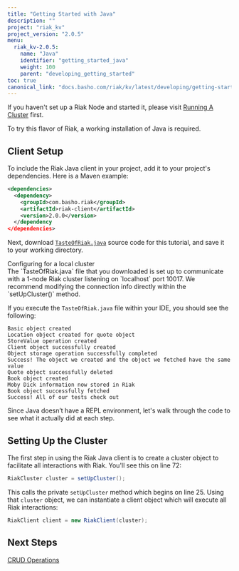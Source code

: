 ```yaml
---
title: "Getting Started with Java"
description: ""
project: "riak_kv"
project_version: "2.0.5"
menu:
  riak_kv-2.0.5:
    name: "Java"
    identifier: "getting_started_java"
    weight: 100
    parent: "developing_getting_started"
toc: true
canonical_link: "docs.basho.com/riak/kv/latest/developing/getting-started/java"
---
```


[TODO]: /

If you haven't set up a Riak Node and started it, please visit [Running A Cluster](/riak/kv/2.0.5/using/running-a-cluster) first.

To try this flavor of Riak, a working installation of Java is required.

## Client Setup

To include the Riak Java client in your project, add it to your
project's dependencies. Here is a Maven example:

```xml
<dependencies>
  <dependency>
    <groupId>com.basho.riak</groupId>
    <artifactId>riak-client</artifactId>
    <version>2.0.0</version>
  </dependency
</dependencies>
```

Next, download
[`TasteOfRiak.java`](https://github.com/basho/basho_docs/raw/master/source/data/TasteOfRiak.java)
source code for this tutorial, and save it to your working directory.

<div class="note">
<div class="title">Configuring for a local cluster</div>
The `TasteOfRiak.java` file that you downloaded is set up to communicate
with a 1-node Riak cluster listening on `localhost` port 10017. We
recommend modifying the connection info directly within the
`setUpCluster()` method.
</div>

If you execute the `TasteOfRiak.java` file within your IDE, you should
see the following:

```
Basic object created
Location object created for quote object
StoreValue operation created
Client object successfully created
Object storage operation successfully completed
Success! The object we created and the object we fetched have the same value
Quote object successfully deleted
Book object created
Moby Dick information now stored in Riak
Book object successfully fetched
Success! All of our tests check out
```

Since Java doesn’t have a REPL environment, let's walk through the code
to see what it actually did at each step.

## Setting Up the Cluster

The first step in using the Riak Java client is to create a cluster
object to facilitate all interactions with Riak. You'll see this on line
72:

```java
RiakCluster cluster = setUpCluster();
```

This calls the private `setUpCluster` method which begins on line 25.
Using that `cluster` object, we can instantiate a client object which
will execute all Riak interactions:

```java
RiakClient client = new RiakClient(cluster);
```

## Next Steps

[CRUD Operations](/riak/kv/2.0.5/developing/getting-started/java/crud-operations)
